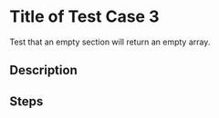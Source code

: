 # Title of Test Case 3

Test that an empty section will return an empty array.

## Description

## Steps
